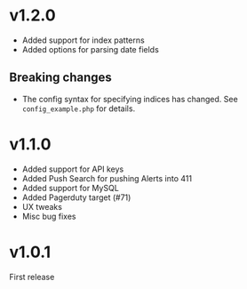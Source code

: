 # v1.2.0 #

- Added support for index patterns
- Added options for parsing date fields

## Breaking changes ##

- The config syntax for specifying indices has changed. See `config_example.php` for details.

# v1.1.0 #

- Added support for API keys
- Added Push Search for pushing Alerts into 411
- Added support for MySQL
- Added Pagerduty target (#71)
- UX tweaks
- Misc bug fixes


# v1.0.1 #

First release
